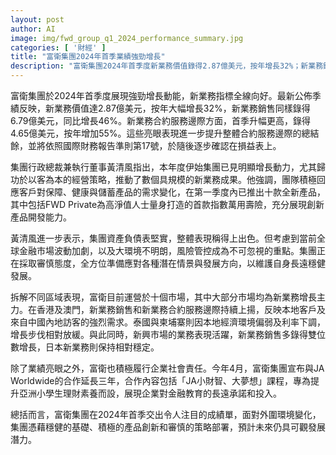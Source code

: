 ```yaml
---
layout: post
author: AI
image: img/fwd_group_q1_2024_performance_summary.jpg
categories: [ '財經' ]
title: "富衛集團2024年首季業績強勁增長"
description: "富衛集團2024年首季度新業務價值錄得2.87億美元，按年增長32%；新業務銷售達6.79億美元，按年增長46%。新業務合約服務邊際更升至4.65億美元，年增長達55%。集團積極推動產品創新，首季內推出十款新產品，並加強風險管理應對環球金融動盪。大部分市場新業務表現強勁，香港澳門尤為突出。富衛同時延長與JA Worldwide合作，體現企業社會責任，未來發展可期。"
---
```

富衛集團於2024年首季度展現強勁增長動能，新業務指標全線向好。最新公佈季績反映，新業務價值達2.87億美元，按年大幅增長32%，新業務銷售同樣錄得6.79億美元，同比增長46%。新業務合約服務邊際方面，首季升幅更高，錄得4.65億美元，按年增加55%。這些亮眼表現進一步提升整體合約服務邊際的總結餘，並將依照國際財務報告準則第17號，於隨後逐步確認在損益表上。

集團行政總裁兼執行董事黃清風指出，本年度伊始集團已見明顯增長動力，尤其歸功於以客為本的經營策略，推動了數個具規模的新業務成果。他強調，團隊積極回應客戶對保障、健康與儲蓄產品的需求變化，在第一季度內已推出十款全新產品，其中包括FWD Private為高淨值人士量身打造的首款指數萬用壽險，充分展現創新產品開發能力。

黃清風進一步表示，集團資產負債表堅實，整體表現稱得上出色。但考慮到當前全球金融市場波動加劇，以及大環境不明朗，風險管控成為不可忽視的重點。集團正在採取審慎態度，全方位準備應對各種潛在情景與發展方向，以維護自身長遠穩健發展。

拆解不同區域表現，富衛目前運營於十個市場，其中大部分市場均為新業務增長主力。在香港及澳門，新業務銷售和新業務合約服務邊際持續上揚，反映本地客戶及來自中國內地訪客的強烈需求。泰國與柬埔寨則因本地經濟環境偏弱及利率下調，增長步伐相對放緩。與此同時，新興市場的業務表現活躍，新業務銷售多錄得雙位數增長，日本新業務則保持相對穩定。

除了業績亮眼之外，富衛也積極履行企業社會責任。今年4月，富衛集團宣布與JA Worldwide的合作延長三年，合作內容包括「JA小財智、大夢想」課程，專為提升亞洲小學生理財素養而設，展現企業對金融教育的長遠承諾和投入。

總括而言，富衛集團在2024年首季交出令人注目的成績單，面對外圍環境變化，集團憑藉穩健的基礎、積極的產品創新和審慎的策略部署，預計未來仍具可觀發展潛力。